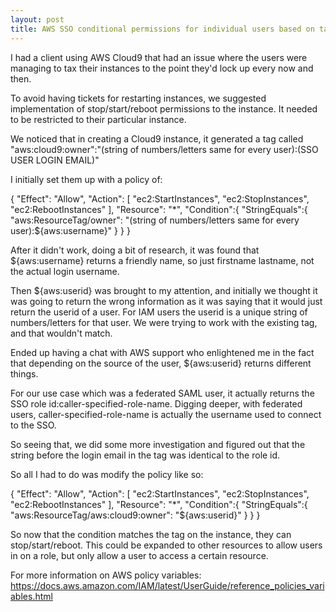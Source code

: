```yaml
---
layout: post
title: AWS SSO conditional permissions for individual users based on tags
---
```


I had a client using AWS Cloud9 that had an issue where the users were managing to tax their instances to the point they'd lock up every now and then.

To avoid having tickets for restarting instances, we suggested implementation of stop/start/reboot permissions to the instance.  It needed to be restricted to their particular instance.

We noticed that in creating a Cloud9 instance, it generated a tag called "aws:cloud9:owner":"(string of numbers/letters same for every user):(SSO USER LOGIN EMAIL)"

I initially set them up with a policy of:

{
  "Effect": "Allow",
  "Action": [
    "ec2:StartInstances",
    "ec2:StopInstances",
    "ec2:RebootInstances"
  ],
  "Resource": "*",
  "Condition":{
    "StringEquals":{
      "aws:ResourceTag/owner": "(string of numbers/letters same for every user):${aws:username}"
    }
  }
}

After it didn't work, doing a bit of research, it was found that ${aws:username} returns a friendly name, so just firstname lastname, not the actual login username.

Then ${aws:userid} was brought to my attention, and initially we thought it was going to return the wrong information as it was saying that it would just return the userid of a user.  For IAM users the userid is a unique string of numbers/letters for that user.  We were trying to work with the existing tag, and that wouldn't match.

Ended up having a chat with AWS support who enlightened me in the fact that depending on the source of the user, ${aws:userid} returns different things.

For our use case which was a federated SAML user, it actually returns the SSO role id:caller-specified-role-name.  Digging deeper, with federated users, caller-specified-role-name is actually the username used to connect to the SSO.

So seeing that, we did some more investigation and figured out that the string before the login email in the tag was identical to the role id.

So all I had to do was modify the policy like so:

{
  "Effect": "Allow",
  "Action": [
    "ec2:StartInstances",
    "ec2:StopInstances",
    "ec2:RebootInstances"
  ],
  "Resource": "*",
  "Condition":{
    "StringEquals":{
      "aws:ResourceTag/aws:cloud9:owner": "${aws:userid}"
    }
  }
}

So now that the condition matches the tag on the instance, they can stop/start/reboot.  This could be expanded to other resources to allow users in on a role, but only allow a user to access a certain resource.

For more information on AWS policy variables: https://docs.aws.amazon.com/IAM/latest/UserGuide/reference_policies_variables.html
